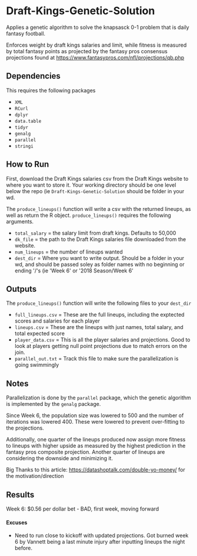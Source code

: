 # Draft-Kings-Genetic-Solution
Applies a genetic algorithm to solve the knapsasck 0-1 problem that is daily fantasy football. 

Enforces weight by draft kings salaries and limit, while fitness is measured by total fantasy points as projected by the fantasy pros consensus projections found at https://www.fantasypros.com/nfl/projections/qb.php

## Dependencies
This requires the following packages

- `XML`
- `RCurl`
- `dplyr`
- `data.table`
- `tidyr`
- `genalg`
- `parallel`
- `stringi`

## How to Run

First, download the Draft Kings salaries csv from the Draft Kings website to where you want to store it. Your working directory should be one level below the repo (ie `Draft-Kings-Genetic-Solution` should be folder in your wd.

The `produce_lineups()` function will write a csv with the returned lineups, as well as return the R object. `produce_lineups()` requires the following arguments.

- `total_salary` = the salary limit from draft kings. Defaults to 50,000
- `dk_file` = the path to the Draft Kings salaries file downloaded from the website.
- `num_lineups` = the number of lineups wanted
- `dest_dir` = Where you want to write output. Should be a folder in your wd, and should be passed soley as folder names with no beginning or ending '/'s (ie 'Week 6' or '2018 Season/Week 6'

## Outputs

The `produce_lineups()` function will write the following files to your `dest_dir`

- `full_lineups.csv` = These are the full lineups, including the exptected scores and salaries for each player
- `lineups.csv` = These are the lineups with just names, total salary, and total expected score
- `player_data.csv` = This is all the player salaries and projections. Good to look at players getting null point projections due to match errors on the join.
- `parallel_out.txt` = Track this file to make sure the parallelization is going swimmingly

## Notes

Parallelization is done by the `parallel` package, which the genetic algorithm is implemented by the `genalg` package. 

Since Week 6, the population size was lowered to 500 and the number of iterations was lowered 400. These were lowered to prevent over-fitting to the projections.

Additionally, one quarter of the lineups produced now assign more fitness to lineups with higher upside as measured by the highest prediction in the fantasy pros composite projection. Another quarter of lineups are considering the downside and minimizing it. 

Big Thanks to this article: https://datashoptalk.com/double-yo-money/ for the motivation/direction

## Results

Week 6: $0.56 per dollar bet - BAD, first week, moving forward
 

#### Excuses

- Need to run close to kickoff with updated projections. Got burned week 6 by Vannett being a last minute injury after inputting lineups the night before.
